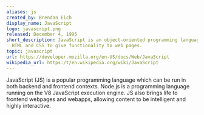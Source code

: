 ```yaml
---
aliases: js
created_by: Brendan Eich
display_name: JavaScript
logo: javascript.png
released: December 4, 1995
short_description: JavaScript is an object-oriented programming language used alongside
  HTML and CSS to give functionality to web pages.
topic: javascript
url: https://developer.mozilla.org/en-US/docs/Web/JavaScript
wikipedia_url: https:/t/en.wikipedia.org/wiki/JavaScript
---
```

JavaScript (JS) is a popular programming language which can be run in both backend and frontend contexts. Node.js is a programming language running on the V8 JavaScript execution engine. JS also brings life to frontend webpages and webapps, allowing content to be intelligent and highly interactive.
